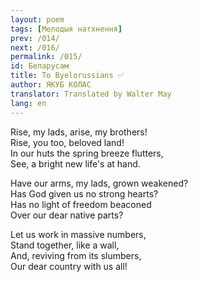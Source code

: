 ```yaml
---
layout: poem
tags: [Мелодыя натхнення]
prev: /014/
next: /016/
permalink: /015/
id: Беларусам
title: To Byelorussians ✅
author: ЯКУБ КОЛАС
translator: Translated by Walter May
lang: en
---
```


Rise, my lads, arise, my brothers!  
Rise, you too, beloved land!  
In our huts the spring breeze flutters,  
See, a bright new life's at hand.

Have our arms, my lads, grown weakened?  
Has God given us no strong hearts?  
Has no light of freedom beaconed  
Over our dear native parts?

Let us work in massive numbers,  
Stand together, like a wall,  
And, reviving from its slumbers,  
Our dear country with us all!